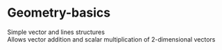# Geometry-basics
Simple vector and lines structures\
Allows vector addition and scalar multiplication of 2-dimensional vectors
